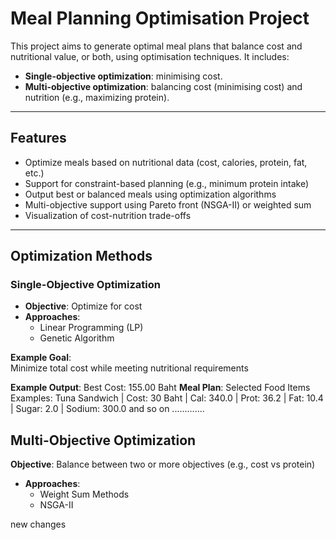 # Meal Planning Optimisation Project

This project aims to generate optimal meal plans that balance cost and nutritional value, or both, using optimisation techniques. It includes:

- **Single-objective optimization**: minimising cost.
- **Multi-objective optimization**: balancing cost (minimising cost) and nutrition (e.g., maximizing protein).

---

## Features

- Optimize meals based on nutritional data (cost, calories, protein, fat, etc.)
- Support for constraint-based planning (e.g., minimum protein intake)
- Output best or balanced meals using optimization algorithms
- Multi-objective support using Pareto front (NSGA-II) or weighted sum
- Visualization of cost-nutrition trade-offs

---

## Optimization Methods

### Single-Objective Optimization
- **Objective**: Optimize for cost 
- **Approaches**:
  - Linear Programming (LP)
  - Genetic Algorithm

**Example Goal**:  
Minimize total cost while meeting nutritional requirements

**Example Output**:
Best Cost: 155.00 Baht
**Meal Plan**:
Selected Food Items Examples:
  Tuna Sandwich | Cost: 30 Baht | Cal: 340.0 | Prot: 36.2 | Fat: 10.4 | Sugar: 2.0 | Sodium: 300.0
  and so on ............. 


## Multi-Objective Optimization
**Objective**: Balance between two or more objectives (e.g., cost vs protein)
- **Approaches**:
  - Weight Sum Methods
  - NSGA-II

new changes
